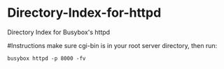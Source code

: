 # Directory-Index-for-httpd
Directory Index for Busybox's httpd

#Instructions
make sure cgi-bin is in your root server directory,
then run:

`busybox httpd -p 8000 -fv`
